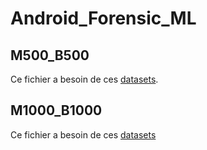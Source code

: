 # Android_Forensic_ML

## M500_B500
Ce fichier a besoin de ces [datasets](https://github.com/panticne/Android_Forensic_ML/tree/main/Code/datasets/androzoo/V1-MGenom-BRandom-500).

## M1000_B1000
Ce fichier a besoin de ces [datasets](https://github.com/panticne/Android_Forensic_ML/tree/main/Code/datasets/androzoo/V2-MGenom-BRandom-1000)
